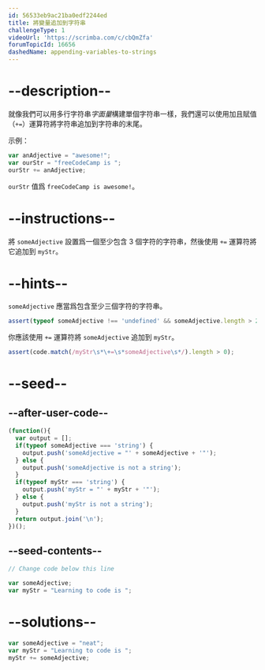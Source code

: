 ```yaml
---
id: 56533eb9ac21ba0edf2244ed
title: 將變量追加到字符串
challengeType: 1
videoUrl: 'https://scrimba.com/c/cbQmZfa'
forumTopicId: 16656
dashedName: appending-variables-to-strings
---
```


# --description--

就像我們可以用多行字符串<dfn>字面量</dfn>構建單個字符串一樣，我們還可以使用加且賦值（`+=`）運算符將字符串追加到字符串的末尾。

示例：

```js
var anAdjective = "awesome!";
var ourStr = "freeCodeCamp is ";
ourStr += anAdjective;
```

`ourStr` 值爲 `freeCodeCamp is awesome!`。

# --instructions--

將 `someAdjective` 設置爲一個至少包含 3 個字符的字符串，然後使用 `+=` 運算符將它追加到 `myStr`。

# --hints--

`someAdjective` 應當爲包含至少三個字符的字符串。

```js
assert(typeof someAdjective !== 'undefined' && someAdjective.length > 2);
```

你應該使用 `+=` 運算符將 `someAdjective` 追加到 `myStr`。

```js
assert(code.match(/myStr\s*\+=\s*someAdjective\s*/).length > 0);
```

# --seed--

## --after-user-code--

```js
(function(){
  var output = [];
  if(typeof someAdjective === 'string') {
    output.push('someAdjective = "' + someAdjective + '"');
  } else {
    output.push('someAdjective is not a string');
  }
  if(typeof myStr === 'string') {
    output.push('myStr = "' + myStr + '"');
  } else {
    output.push('myStr is not a string');
  }
  return output.join('\n');
})();
```

## --seed-contents--

```js
// Change code below this line

var someAdjective;
var myStr = "Learning to code is ";
```

# --solutions--

```js
var someAdjective = "neat";
var myStr = "Learning to code is ";
myStr += someAdjective;
```
